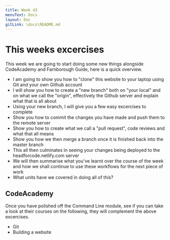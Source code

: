 ```yaml
---
title: Week 43
menuText: Docs
layout: Doc
gitLink: \docs\README.md
---
```


# This weeks excercises

This week we are going to start doing some new things alongside CodeAcademy and Farnborough Guide, here is a quick overview.

* I am going to show you how to "clone" this website to your laptop using Git and your own Github account
* I will show you how to create a "new branch" both on "your local" and on what we call the "origin", effectively the Github server and explain what that is all about
* Using your new branch, I will give you a few easy excercises to complete
* Show you how to commit the changes you have made and push them to the remote server
* Show you how to create what we call a "pull request", code reviews and what that all means
* Show you how we then merge a branch once it is finished back into the master branch
* This all then culminates in seeing your changes being deployed to the headforcode.netlify.com server 
* We will then summarise what you've learnt over the course of the week and how we shall continue to use these workflows for the next piece of work
* What units have we covered in doing all of this?

## CodeAcademy

Once you have polished off the Command Line module, see if you can take a look at their courses on the following, they will complement the above excercises.

* Git
* Building a website 